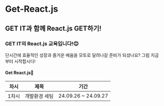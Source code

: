 # Get-React.js
## GET IT과 함께 React.js GET하기!

### GET IT의 React.js 교육입니다!😊 

단시간에 효율적인 성장과 즐거운 배움을 모토로 달려나갈 준비가 되셨나요?
그럼 지금부터 시작합시다! 

#### Get **React.js**👊

|차시|제목|기간|
|:---:|:---:|:---:|
|1차시|개발환경 세팅|24.09.26 ~ 24.09.27|
